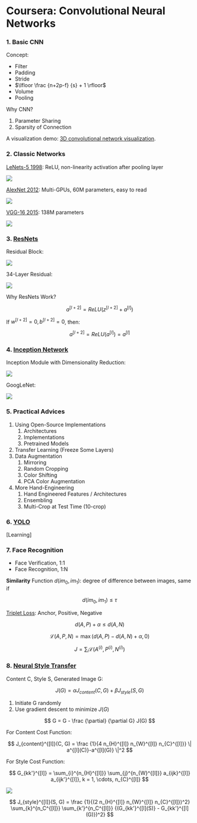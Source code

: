 # Coursera: Convolutional Neural Networks

### 1. Basic CNN

Concept:

* Filter
* Padding
* Stride
* $\lfloor \frac {n+2p-f} {s} + 1 \rfloor$
* Volume
* Pooling

Why CNN?

1. Parameter Sharing
2. Sparsity of Connection

A visualization demo: [3D convolutional network visualization](http://scs.ryerson.ca/~aharley/vis/conv).

### 2. Classic Networks

[LeNets-5 1998](http://www.dengfanxin.cn/wp-content/uploads/2016/03/1998Lecun.pdf): ReLU, non-linearity activation after pooling layer

![](../images/572d2533cabaa2ff7bfa94d48110de83.png)

[AlexNet 2012](http://papers.nips.cc/paper/4824-imagenet-classification-with-deep-convolutional-neural-networks.pdf): Multi-GPUs, 60M parameters, easy to read

![](../images/3140f22e5f39b2bd1dc067957587c542.png)

[VGG-16 2015](https://arxiv.org/pdf/1409.1556/): 138M parameters

![](../images/eae88996f0583d94cfce7e30a8bbd4b5.png)

### 3. [ResNets](http://openaccess.thecvf.com/content_cvpr_2016/papers/He_Deep_Residual_Learning_CVPR_2016_paper.pdf)

Residual Block:

![](../images/6cf30aa418941b69bb41af2db7aed6bf.png)

34-Layer Residual:

![](../images/67e4b6c326c36f88f0bae0596ea05177.png)

Why ResNets Work?

$$
a^{[l+2]}=ReLU(z^{[l+2]}+a^{[l]})
$$

If $w^{[l+2]}=0, b^{[l+2]}=0$, then:

$$
a^{[l+2]}=ReLU(a^{[l]}) = a^{[l]}
$$

### 4. [Inception Network](http://openaccess.thecvf.com/content_cvpr_2015/papers/Szegedy_Going_Deeper_With_2015_CVPR_paper.pdf)

Inception Module with Dimensionality Reduction:

![](../images/db3ea38703169c52c738042e465abc0f.png)

GoogLeNet:

![](../images/32a87253d98ec9e1d374ce6fc32ab875.png)

### 5. Practical Advices

1. Using Open-Source Implementations
   1. Architectures
   2. Implementations
   3. Pretrained Models
2. Transfer Learning (Freeze Some Layers)
3. Data Augmentation
   1. Mirroring
   2. Random Cropping
   3. Color Shifting
   4. PCA Color Augmentation
4. More Hand-Engineering
   1. Hand Engineered Features / Architectures
   2. Ensembling
   3. Multi-Crop at Test Time (10-crop)

### 6. [YOLO](https://pjreddie.com/darknet/yolo/)

[Learning]

### 7. Face Recognition

* Face Verification, 1:1
* Face Recognition, 1:N

**Similarity** Function $d(im_0, im_1)$: degree of difference between images, same if

$$
d(im_0, im_1) \le \tau
$$

[Triplet Loss](https://www.cv-foundation.org/openaccess/content_cvpr_2015/papers/Schroff_FaceNet_A_Unified_2015_CVPR_paper.pdf): Anchor, Positive, Negative

$$
d(A, P) + \alpha \le d(A, N)
$$

$$
\mathcal{L}(A, P, N) = \max (d(A, P) - d(A, N) + \alpha, 0)
$$

$$
J = \sum_{i} {\mathcal{L}(A^{(i)}, P^{(i)}, N^{(i)})}
$$

### 8. [Neural Style Transfer](https://arxiv.org/pdf/1508.06576.pdf)

Content C, Style S, Generated Image G:

$$
J(G) = \alpha J_{content}(C, G) + \beta J_{style}(S, G)
$$

1. Initiate G randomly
2. Use gradient descent to minimize $J(G)$

$$
G = G - \frac {\partial} {\partial G} J(G)
$$

For Content Cost Function:

$$
J_{content}^{[l]}(C, G) = \frac {1}{4 n_{H}^{[l]} n_{W}^{[l]} n_{C}^{[l]}} \| a^{[l](C)}-a^{[l](G)} \|^2
$$

For Style Cost Function:

$$
G_{kk'}^{[l]} = \sum_{i}^{n_{H}^{[l]}} \sum_{j}^{n_{W}^{[l]}} a_{ijk}^{[l]} a_{ijk'}^{[l]}, k = 1, \cdots, n_{C}^{[l]}
$$

![](../images/747a9cd614b0b25cd17c133e93c78cd5.png)

$$
J_{style}^{[l]}(S, G) = \frac {1}{(2 n_{H}^{[l]} n_{W}^{[l]} n_{C}^{[l]})^2} \sum_{k}^{n_C^{[l]}} \sum_{k'}^{n_C^{[l]}} {(G_{kk'}^{[l](S)} - G_{kk'}^{[l](G)})^2}
$$

